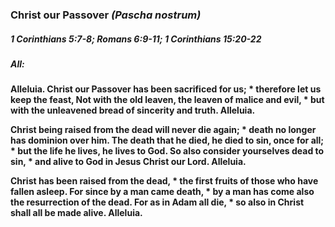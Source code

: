 ### Christ our Passover _(Pascha nostrum)_
##### 1 Corinthians 5:7-8; Romans 6:9-11; 1 Corinthians 15:20-22
##### **All:**
**Alleluia.
Christ our Passover has been sacrificed for us; \*
therefore let us keep the feast,
Not with the old leaven, the leaven of malice and evil, \*
but with the unleavened bread of sincerity and truth. Alleluia.**

**Christ being raised from the dead will never die again; \*
death no longer has dominion over him.
The death that he died, he died to sin, once for all; \*
but the life he lives, he lives to God.
So also consider yourselves dead to sin, \*
and alive to God in Jesus Christ our Lord. Alleluia.**

**Christ has been raised from the dead, \*
the first fruits of those who have fallen asleep.
For since by a man came death, \*
by a man has come also the resurrection of the dead.
For as in Adam all die, \*
so also in Christ shall all be made alive. Alleluia.**
